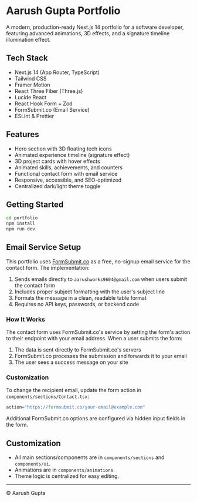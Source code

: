 # Aarush Gupta Portfolio

A modern, production-ready Next.js 14 portfolio for a software developer, featuring advanced animations, 3D effects, and a signature timeline illumination effect.

## Tech Stack
- Next.js 14 (App Router, TypeScript)
- Tailwind CSS
- Framer Motion
- React Three Fiber (Three.js)
- Lucide React
- React Hook Form + Zod
- FormSubmit.co (Email Service)
- ESLint & Prettier

## Features
- Hero section with 3D floating tech icons
- Animated experience timeline (signature effect)
- 3D project cards with hover effects
- Animated skills, achievements, and counters
- Functional contact form with email service
- Responsive, accessible, and SEO-optimized
- Centralized dark/light theme toggle

## Getting Started
```bash
cd portfolio
npm install
npm run dev
```

## Email Service Setup

This portfolio uses [FormSubmit.co](https://formsubmit.co/) as a free, no-signup email service for the contact form. The implementation:

1. Sends emails directly to `aarushworks9604@gmail.com` when users submit the contact form
2. Includes proper subject formatting with the user's subject line
3. Formats the message in a clean, readable table format
4. Requires no API keys, passwords, or backend code

### How It Works

The contact form uses FormSubmit.co's service by setting the form's action to their endpoint with your email address. When a user submits the form:

1. The data is sent directly to FormSubmit.co's servers
2. FormSubmit.co processes the submission and forwards it to your email
3. The user sees a success message on your site

### Customization

To change the recipient email, update the form action in `components/sections/Contact.tsx`:

```jsx
action="https://formsubmit.co/your-email@example.com"
```

Additional FormSubmit.co options are configured via hidden input fields in the form.

## Customization
- All main sections/components are in `components/sections` and `components/ui`.
- Animations are in `components/animations`.
- Theme logic is centralized for easy editing.

---

© Aarush Gupta
